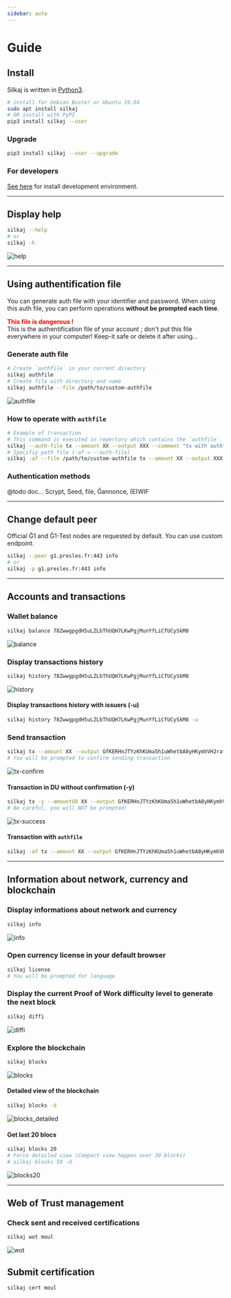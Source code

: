 ```yaml
---
sidebar: auto
---
```


# Guide
<toggle-image />

## Install

Silkaj is written in [Python3](https://www.python.org/).
```bash
# install for Debian Buster or Ubuntu 19.04
sudo apt install silkaj
# OR install with PyPI
pip3 install silkaj --user
```

### Upgrade
```bash
pip3 install silkaj --user --upgrade
```

### For developers
[See here](https://git.duniter.org/clients/python/silkaj/blob/dev/doc/install_poetry.md) for install development environment.

---

## Display help
```bash
silkaj --help
# or
silkaj -h
```
![help](./images/help.png#result)

---

## Using authentification file
You can generate auth file with your identifier and password.
When using this auth file, you can perform operations **without be prompted each time**.

<span style="color: red;">**This file is dangerous !**</span><br>
This is the authentification file of your account ; don't put this file everywhere in your computer! Keep-it safe or delete it after using...

### Generate auth file
```bash
# Create `authfile` in your current directory
silkaj authfile
# Create file with directory and name
silkaj authfile --file /path/to/custom-authfile
```
![authfile](./images/authfile.png#result)
### How to operate with `authfile`
```bash
# Example of transaction
# This command is executed in repertory which contains the `authfile`
silkaj --auth-file tx --amount XX --output XXX --comment "tx with authfile"
# Specifiy path file (-af = --auth-file)
silkaj -af --file /path/to/custom-authfile tx --amount XX --output XXX --comment "tx with authfile"
```

### Authentication methods
@todo doc...
Scrypt, Seed, file, Ğannonce, (E)WIF

---

## Change default peer
Official Ğ1 and Ğ1-Test nodes are requested by default. You can use custom endpoint.
```bash
silkaj --peer g1.presles.fr:443 info
# or
silkaj -p g1.presles.fr:443 info
```
---

## Accounts and transactions

### Wallet balance
```bash
silkaj balance 78ZwwgpgdH5uLZLbThUQH7LKwPgjMunYfLiCfUCySkM8
```
![balance](./images/balance.png#result)

### Display transactions history
```bash
silkaj history 78ZwwgpgdH5uLZLbThUQH7LKwPgjMunYfLiCfUCySkM8
```
![history](./images/history.png#result)

#### Display transactions history with issuers (-u)
```bash
silkaj history 78ZwwgpgdH5uLZLbThUQH7LKwPgjMunYfLiCfUCySkM8 -u
```

### Send transaction
```bash
silkaj tx --amount XX --output GfKERHnJTYzKhKUma5h1uWhetbA8yHKymhVH2raf2aCP --comment "Thanks for Silkaj"
# You will be prompted to confirm sending transaction
```
![tx-confirm](./images/tx-confirm.png#result)

#### Transaction in DU without confirmation (-y)
```bash
silkaj tx -y --amountUD XX --output GfKERHnJTYzKhKUma5h1uWhetbA8yHKymhVH2raf2aCP --comment "Thanks for Silkaj"
# Be careful, you will NOT be prompted!
```
![tx-success](./images/tx-success.png#result)

#### Transaction with `authfile`
```bash
silkaj -af tx --amount XX --output GfKERHnJTYzKhKUma5h1uWhetbA8yHKymhVH2raf2aCP --comment "Thanks for Silkaj"
```

---

## Information about network, currency and blockchain

### Display informations about network and currency
```bash
silkaj info
```
![info](./images/info.png#result)

### Open currency license in your default browser
```bash
silkaj license
# You will be prompted for language
```

### Display the current Proof of Work difficulty level to generate the next block
```bash
silkaj diffi
```
![diffi](./images/diffi.png#result)

### Explore the blockchain
```bash
silkaj blocks
```
![blocks](./images/blocks.png#result)

#### Detailed view of the blockchain
```bash
silkaj blocks -d
```
![blocks_detailed](./images/blocks_detailed.png#result)

#### Get last 20 blocs
```bash
silkaj blocks 20
# Force detailed view (Compact view happen over 30 blocks)
# silkaj blocks 50 -d
```
![blocks20](./images/blocks20.png#result)

---

## Web of Trust management

### Check sent and received certifications
```bash
silkaj wot moul
```
![wot](./images/wot.png#result)

## Submit certification
```bash
silkaj cert moul
```
